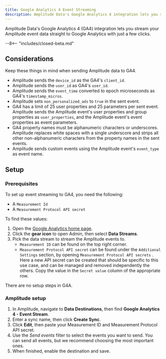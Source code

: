 ```yaml
---
title: Google Analytics 4 Event Streaming
description: Amplitude Data's Google Analytics 4 integration lets you stream your Amplitude event data straight to Google Analytics with just a few clicks.
---
```


Amplitude Data's Google Analytics 4 (GA4) integration lets you stream your Amplitude event data straight to Google Analytics with just a few clicks.

--8<-- "includes/closed-beta.md"

## Considerations

Keep these things in mind when sending Amplitude data to GA4. 

- Amplitude sends the `device_id` as the GA4's `client_id`.
- Amplitude sends the `user_id` as GA4's `user_id`.
- Amplitude sends the `event_time` converted to epoch microseconds as GA4's `timestamp_micros`.
- Amplitude sets `non_personalized_ads` to `true` in the sent event.
- GA4 has a limit of 25 user properties and 25 parameters per sent event. Amplitude sends the Amplitude event's user properties and group properties as `user_properties`, and the Amplitude event's event properties as event parameters.
- GA4 property names must be alphanumeric characters or underscores. Amplitude replaces white spaces with a single underscore and strips all other non-alphanumeric characters from the property names in the sent events.
- Amplitude sends custom events using the Amplitude event's `event_type` as event name.

## Setup

### Prerequisites

To set up event streaming to GA4, you need the following: 

- A `Measurement Id` 
- A `Measurement Protocol API secret`

To find these values:

1. Open the [Google Analytics home page](https://analytics.google.com/analytics/web). 
2. Click the **gear icon** to open Admin, then select **Data Streams**. 
3. Pick the data stream to stream the Amplitude events to.
   - `Measurement ID` can be found on the top right corner.
   - `Measurement Protocol API secret` can be found under the `Additional Settings` section, by opening `Measurement Protocol API secrets` . Here a new API secret can be created that should be specific to this use case, and can be managed and removed independently the others. Copy the value in the `Secret value` column of the appropriate row.

There are no setup steps in G4A.

### Amplitude setup 

1. In Amplitude, navigate to **Data Destinations**, then find **Google Analytics 4 - Event Stream**.
2. Enter a sync name, then click **Create Sync**.
3. Click **Edit**, then paste your Measurement ID and Measurement Protocol API secret.
4. Use the _Send events_ filter to select the events you want to send. You can send all events, but we recommend choosing the most important ones.
5. When finished, enable the destination and save.
